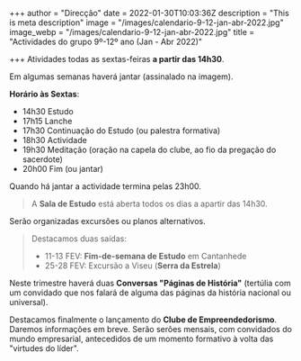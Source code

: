 +++
author = "Direcção"
date = 2022-01-30T10:03:36Z
description = "This is meta description"
image = "/images/calendario-9-12-jan-abr-2022.jpg"
image_webp = "/images/calendario-9-12-jan-abr-2022.jpg"
title = "Actividades do grupo 9º-12º ano (Jan - Abr 2022)"

+++
Atividades todas as sextas-feiras **a partir das 14h30**.

Em algumas semanas haverá jantar (assinalado na imagem).

**Horário às Sextas**:

* 14h30 Estudo
* 17h15 Lanche
* 17h30 Continuação do Estudo (ou palestra formativa)
* 18h30 Actividade
* 19h30 Meditação (oração na capela do clube, ao fio da pregação do sacerdote)
* 20h00 Fim (ou jantar)

Quando há jantar a actividade termina pelas 23h00.

> A **Sala de Estudo** está aberta todos os dias a apartir das 14h30.

Serão organizadas excursões ou planos alternativos.

> Destacamos duas saídas:
>
> * 11-13 FEV: **Fim-de-semana de Estudo** em Cantanhede
> * 25-28 FEV: Excursão a Viseu (**Serra da Estrela**)

Neste trimestre haverá duas **Conversas "Páginas de História"** (tertúlia com um convidado que nos falará de alguma das páginas da história nacional ou universal).

Destacamos finalmente o lançamento do **Clube de Empreendedorismo**. Daremos informações em breve. Serão serões mensais, com convidados do mundo empresarial, antecedidos de um momento formativo à volta das "virtudes do líder".